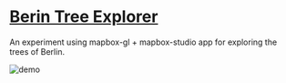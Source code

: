 # [Berin Tree Explorer](https://v-a-s-a.github.io/berlin_trees/)

An experiment using mapbox-gl + mapbox-studio app for exploring the trees of Berlin.

![demo](demo.gif)